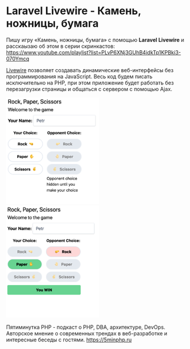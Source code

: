 # Laravel Livewire - Камень, ножницы, бумага

Пишу игру «Камень, ножницы, бумага» с помощью **Laravel Livewire** и расскаызаю об этом в серии скринкастов: https://www.youtube.com/playlist?list=PLvP6XNj3GUhB4idkTp1KPBki3-070Ymcq


[Livewire](https://github.com/livewire/livewire) позволяет создавать динамические веб-интерфейсы без программирования на JavaScript. Весь код будем писать исключительно на PHP, при этом приложение будет работать без перезагрузки страницы и общаться с сервером с помощью Ajax.

<img src="screenshot1.png" width="50%">

<img src="screenshot2.png" width="50%">

Пятиминутка PHP - подкаст о PHP, DBA, архитектуре, DevOps. Авторское мнение о современных трендах в веб-разработке и интересные беседы с гостями. https://5minphp.ru

